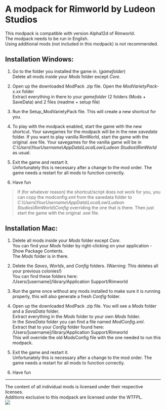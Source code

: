 # A modpack for Rimworld by Ludeon Studios

This modpack is compatible with version Alpha12d of Rimworld.        
The modpack needs to be run in English.    
Using additional mods (not included in this modpack) is not recommended.        
     
## Installation Windows:

1. Go to the folder you installed the game in. (*gamefolder*)    
Delete all mods inside your *Mods* folder except *Core*.  

2. Open up the downloaded ModPack .zip file. Open the *ModVarietyPack-x.xx* folder    
Extract everything in there to your *gamefolder* (2 folders (Mods + SaveData) and 2 files (readme + setup file)

3. Run the Setup_ModVarietyPack file. This will create a new shortcut for you.    

4. To play with the modpack enabled, start the game with the new shortcut. Your savegames for the modpack will be in the new *savedata* folder. If you want to play vanilla RimWorld, start the game with the original .exe file. Your savegames for the vanilla game will be in *C:\Users\YourUsername\AppData\LocalLow\Ludeon Studios\RimWorld* as usual. 

5. Exit the game and restart it.     
Unfortunately this is necessary after a change to the mod order. The game needs a restart for all mods to function correctly.

6. Have fun <i class="fa fa-smile-o"></i>   

> If (for whatever reason) the shortcut/script does not work for you, you can copy the modconfig.xml from the savedata folder to *C:\Users\YourUsername\AppData\LocalLow\Ludeon Studios\RimWorld\Config* overriding the one that is there. Then just start the game with the original .exe file.   



## Installation Mac:

1. Delete all mods inside your *Mods* folder except *Core*.     
You can find your *Mods* folder by right-clicking on your application - Show Package Contents.      
The *Mods* folder is in there.

2. Delete the *Saves*, *Worlds*, and *Config* folders. (Warning: This deletes all your previous colonies!)      
You can find these folders here:     
/Users/[username]/library/Application Support/Rimworld

3. Run the game once without any mods installed to make sure it is running properly, this will also generate a fresh *Config* folder.

4. Open up the downloaded ModPack .zip file. You will see a *Mods* folder and a *SavaData* folder.    
Extract everything in the *Mods* folder to your own *Mods* folder.    
In the *SaveData* folder you can find a file named *ModConfig.xml*.    
Extract that to your *Config* folder found here:    
/Users/[username]/library/Application Support/Rimworld    
This will override the old ModsConfig file with the one needed to run this modpack.   

5. Exit the game and restart it.     
Unfortunately this is necessary after a change to the mod order. The game needs a restart for all mods to function correctly.

6. Have fun <i class="fa fa-smile-o"></i>    

____     
The content of all individual mods is licensed under their respective licenses.    
Additions exclusive to this modpack are licensed under the WTFPL.     
[<img src="http://www.wtfpl.net/wp-content/uploads/2012/12/wtfpl-badge-1.png">](http://www.wtfpl.net/)
